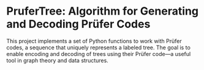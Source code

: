 # PruferTree: Algorithm for Generating and Decoding Prüfer Codes
This project implements a set of Python functions to work with Prüfer codes, a sequence that uniquely represents a labeled tree. The goal is to enable encoding and decoding of trees using their Prüfer code—a useful tool in graph theory and data structures.
